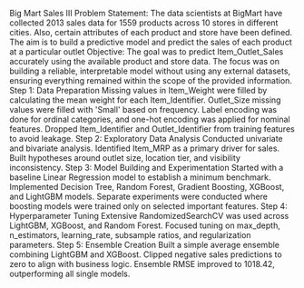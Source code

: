Big Mart Sales III 
Problem Statement: The data scientists at BigMart have collected 2013 sales data for 1559 products across 10 stores in different cities. Also, certain attributes of each product and store have been defined. The aim is to build a predictive model and predict the sales of each product at a particular outlet
Objective: The goal was to predict Item_Outlet_Sales accurately using the available product and store data. The focus was on building a reliable, interpretable model without using any external datasets, ensuring everything remained within the scope of the provided information.
Step 1: Data Preparation
Missing values in Item_Weight were filled by calculating the mean weight for each Item_Identifier. Outlet_Size missing values were filled with 'Small' based on frequency.
Label encoding was done for ordinal categories, and one-hot encoding was applied for nominal features.
Dropped Item_Identifier and Outlet_Identifier from training features to avoid leakage.
Step 2: Exploratory Data Analysis
Conducted univariate and bivariate analysis.
Identified Item_MRP as a primary driver for sales.
Built hypotheses around outlet size, location tier, and visibility inconsistency.
Step 3: Model Building and Experimentation
Started with a baseline Linear Regression model to establish a minimum benchmark.
Implemented Decision Tree, Random Forest, Gradient Boosting, XGBoost, and LightGBM models.
Separate experiments were conducted where boosting models were trained only on selected important features.
Step 4: Hyperparameter Tuning
Extensive RandomizedSearchCV was used across LightGBM, XGBoost, and Random Forest.
Focused tuning on max_depth, n_estimators, learning_rate, subsample ratios, and regularization parameters.
Step 5: Ensemble Creation
Built a simple average ensemble combining LightGBM and XGBoost.
Clipped negative sales predictions to zero to align with business logic.
Ensemble RMSE improved to 1018.42, outperforming all single models.
